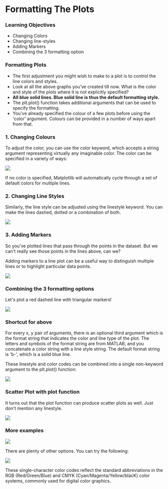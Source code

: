 # Formatting The Plots

### Learning Objectives

* Changing Colors
* Changing line-styles
* Adding Markers
* Combining the 3 formatting option

### Formatting Plots

* The first adjustment you might wish to make to a plot is to control the line colors and styles. 
* Look at all the above graphs you’ve created till now. What is the color and style of the plots where it is not explicitly specified?  
* **All blue solid lines. Blue solid line is thus the default formatting style.** 
* The plt.plot\(\) function takes additional arguments that can be used to specify the formatting. 
* You've already specified the colour of a few plots before using the 'color' argument. Colours can be provided in a number of ways apart from that.

### 1. Changing Colours

To adjust the color, you can use the color keyword, which accepts a string argument representing virtually any imaginable color. The color can be specified in a variety of ways:

![](https://lh3.googleusercontent.com/XrZFU1P6LGfJtszx83YzFy1onqFw9FkkroMxoJYMVx3YZ5UZriezgq4r7-t3Rm6SuqiRTkisUitFvI6cGl37ylDaBWRIAnvlWWFH26aXDUjxn3kyCmsL5qw42wCvMm-OkQnjoVta0Yg=s0)

If no color is specified, Matplotlib will automatically cycle through a set of default colors for multiple lines.

### 2. Changing Line Styles

Similarly, the line style can be adjusted using the linestyle keyword. You can make the lines dashed, dotted or a combination of both.

![](https://lh4.googleusercontent.com/710Q3smnAgXDyBI0Bp73YmCY2WBwUtMdAbqnfgMYlpz_kTUws3tTGGtg9WV83gFNG5fRDh096HigsZViXq-gCUt-nUL-Icj6ZP3iiYgrD8Nt0kZb-YLyzV-vmjjLP8EUotk8RpfT1hM=s0)

### 3. Adding Markers

So you've plotted lines that pass through the points in the dataset. But we can't really see those points in the lines above, can we?

Adding markers to a line plot can be a useful way to distinguish multiple lines or to highlight particular data points. 

![](https://lh6.googleusercontent.com/lplrE0fE5E9zXzILnWZDg-Lz5yAEoSDYZqH6RIjN0u7w-nE_KisDcaihsHgDzLaFDcKRQSkbc4ozo0-1V8CMoiujyFSz6cKt-_PZu-D_rZoi9ebMXdGKnSXs9I9kSi2DqVSJDgqZ6uA=s0)



### Combining the 3 formatting options

Let's plot a red dashed line with triangular markers!

![](https://lh4.googleusercontent.com/2uMAc9j6wVWHV1Kcv-43fQV_btc3SOc6oEWqIxSZVrEA05ToRrcjNMKVv6B5d25_8M-O14eIHYciziD5rDq-9Ixaep8wT9E7Z1wAwXQ4xABPde0PcFIoLySxLcmz0Zr0kvUVf-e-eZk=s0)

### Shortcut for above

For every x, y pair of arguments, there is an optional third argument which is the format string that indicates the color and line type of the plot. The letters and symbols of the format string are from MATLAB, and you concatenate a color string with a line style string. The default format string is 'b-', which is a solid blue line.

These linestyle and color codes can be combined into a single non-keyword argument to the plt.plot\(\) function:

![](https://lh6.googleusercontent.com/blLNAzk3_1WjGxM5NsC_EaBtvn6L8LMM2q1eYSRutfErYePemQ2TyiSlHpI9CIizJb7lOJsN_VlLq9NT0M8xypwVC5JPZSgSLY3ys_0PAvKFKTzMfaMumvfie-0DD8nYFjnQrakgFWE=s0)

### Scatter Plot with plot function

It turns out that the plot function can produce scatter plots as well. Just don't mention any linestyle.

![](https://lh3.googleusercontent.com/pLGECu1H5W63CWk_N9HzWdclEzU4usRQMZFwPuDMvvoO0kc2tAoTPr3stgycaDxEqiMzFVrzd9-NxAhS373lVapY9-ob-WDe1Kj4vf2lsxJ-HX8dvuBJhmt-tMpsa8uvjsIXFwCixyM=s0)

### More examples

![](https://lh3.googleusercontent.com/ritjOjYLYQ-j4FpR6HlYt0Sr0AUyLtqrSXMD_E_w-jVki8AQfHeely-mBMlO2Oa_2lrxKhyFJ-4sTM-KRdIecs7bc7GGhVtFKKqWigfP_92nGrLH5iJWvaR7EP1oXnMWOIF8Ey8gJtA=s0)

There are plenty of other options. You can try the following:

![](https://lh4.googleusercontent.com/ri8sw5I5Lv7W1tqL3h0knKRXxQqlrYuVH2T28uHjCJnkpE24tUznVVl9_ad9XhBomjyqdLwOCT_JYe566i2IV72LKN8_7277RdULpr4TAZSCMd634NvRN3FYbZEacVlnx_06BaCvM-I=s0)

These single-character color codes reflect the standard abbreviations in the RGB \(Red/Green/Blue\) and CMYK \(Cyan/Magenta/Yellow/blacK\) color systems, commonly used for digital color graphics.

